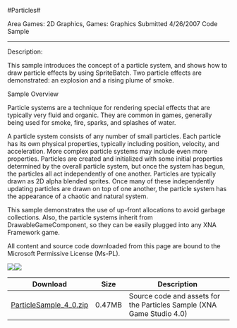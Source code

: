 #Particles#

Area
Games: 2D Graphics, Games: Graphics
Submitted
4/26/2007
Code Sample

---

Description:

This sample introduces the concept of a particle system, and shows how to draw particle effects by using SpriteBatch. Two particle effects are demonstrated: an explosion and a rising plume of smoke.

Sample Overview

Particle systems are a technique for rendering special effects that are typically very fluid and organic. They are common in games, generally being used for smoke, fire, sparks, and splashes of water.

A particle system consists of any number of small particles. Each particle has its own physical properties, typically including position, velocity, and acceleration. More complex particle systems may include even more properties. Particles are created and initialized with some initial properties determined by the overall particle system, but once the system has begun, the particles all act independently of one another. Particles are typically drawn as 2D alpha blended sprites. Once many of these independently updating particles are drawn on top of one another, the particle system has the appearance of a chaotic and natural system.

This sample demonstrates the use of up-front allocations to avoid garbage collections. Also, the particle systems inherit from DrawableGameComponent, so they can be easily plugged into any XNA Framework game.


All content and source code downloaded from this page are bound to the Microsoft Permissive License (Ms-PL).

![](https://github.com/nkast/XNAGameStudio/blob/master/Images/XNA_Particle_01_small.jpg)![](https://github.com/nkast/XNAGameStudio/blob/master/Images/XNA_Particle_02_small.jpg)

	

Download | Size | Description
---|---|---|
[ParticleSample_4_0.zip](https://github.com/nkast/XNAGameStudio/blob/master/Samples/ParticleSample_4_0.zip?raw=true) | 0.47MB | Source code and assets for the Particles Sample (XNA Game Studio 4.0) 